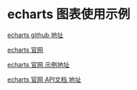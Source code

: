 # echarts 图表使用示例

[echarts github 地址](https://github.com/apache/echarts)

[echarts 官网](https://echarts.apache.org/zh/index.html)

[echarts 官网 示例地址](https://echarts.apache.org/examples/zh/index.html)

[echarts 官网 API文档 地址](https://echarts.apache.org/zh/api.html#echarts)

